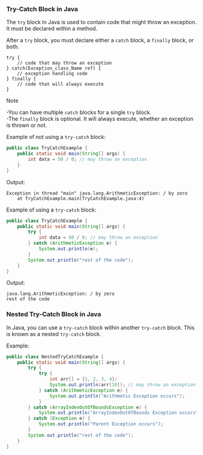 ### Try-Catch Block in Java

The `try` block in Java is used to contain code that might throw an exception. It must be declared within a method.

After a `try` block, you must declare either a `catch` block, a `finally` block, or both.

```
try {  
    // code that may throw an exception
} catch(Exception_class_Name ref) {
    // exception handling code
} finally {
    // code that will always execute
}
```
> [!NOTE]  
> -You can have multiple `catch` blocks for a single `try` block.  
> -The `finally` block is optional. It will always execute, whether an exception is thrown or not.

Example of not using a `try-catch` block:
```java
public class TryCatchExample {
    public static void main(String[] args) {
        int data = 50 / 0; // may throw an exception
    }
}
```
Output:
```
Exception in thread "main" java.lang.ArithmeticException: / by zero
    at TryCatchExample.main(TryCatchExample.java:4)
```
Example of using a `try-catch` block:
```java
public class TryCatchExample {
    public static void main(String[] args) {
        try {
            int data = 50 / 0; // may throw an exception
        } catch (ArithmeticException e) {
            System.out.println(e);
        }
        System.out.println("rest of the code");
    }
}
```
Output:
```
java.lang.ArithmeticException: / by zero
rest of the code
```

### Nested Try-Catch Block in Java

In Java, you can use a `try-catch` block within another `try-catch` block. This is known as a nested `try-catch` block.

Example:
```java
public class NestedTryCatchExample {
    public static void main(String[] args) {
        try {
            try {
                int arr[] = {1, 2, 3, 4};
                System.out.println(arr[10]); // may throw an exception
            } catch (ArithmeticException e) {
                System.out.println("Arithmetic Exception occurs");
            }
        } catch (ArrayIndexOutOfBoundsException e) {
            System.out.println("ArrayIndexOutOfBounds Exception occurs");
        } catch (Exception e) {
            System.out.println("Parent Exception occurs");
        }
        System.out.println("rest of the code");
    }
}
```
